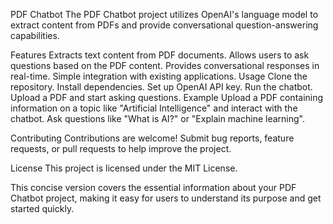 PDF Chatbot
The PDF Chatbot project utilizes OpenAI's language model to extract content from PDFs and provide conversational question-answering capabilities.

Features
Extracts text content from PDF documents.
Allows users to ask questions based on the PDF content.
Provides conversational responses in real-time.
Simple integration with existing applications.
Usage
Clone the repository.
Install dependencies.
Set up OpenAI API key.
Run the chatbot.
Upload a PDF and start asking questions.
Example
Upload a PDF containing information on a topic like "Artificial Intelligence" and interact with the chatbot. Ask questions like "What is AI?" or "Explain machine learning".

Contributing
Contributions are welcome! Submit bug reports, feature requests, or pull requests to help improve the project.

License
This project is licensed under the MIT License.

This concise version covers the essential information about your PDF Chatbot project, making it easy for users to understand its purpose and get started quickly.
